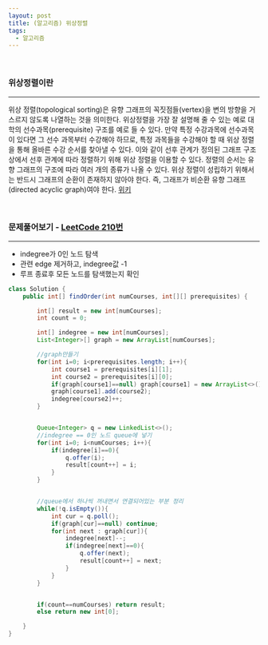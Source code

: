 ```yaml
---
layout: post
title: (알고리즘) 위상정렬
tags:
  - 알고리즘
---
```


<br>

### 위상정렬이란

----

위상 정렬(topological sorting)은 유향 그래프의 꼭짓점들(vertex)을 변의 방향을 거스르지 않도록 나열하는 것을 의미한다. 위상정렬을 가장 잘 설명해 줄 수 있는 예로 대학의 선수과목(prerequisite) 구조를 예로 들 수 있다. 만약 특정 수강과목에 선수과목이 있다면 그 선수 과목부터 수강해야 하므로, 특정 과목들을 수강해야 할 때 위상 정렬을 통해 올바른 수강 순서를 찾아낼 수 있다. 이와 같이 선후 관계가 정의된 그래프 구조 상에서 선후 관계에 따라 정렬하기 위해 위상 정렬을 이용할 수 있다. 정렬의 순서는 유향 그래프의 구조에 따라 여러 개의 종류가 나올 수 있다. 위상 정렬이 성립하기 위해서는 반드시 그래프의 순환이 존재하지 않아야 한다. 즉, 그래프가 비순환 유향 그래프(directed acyclic graph)여야 한다. [위키](https://ko.wikipedia.org/wiki/%EC%9C%84%EC%83%81%EC%A0%95%EB%A0%AC)

<br>

### 문제풀어보기 - [LeetCode 210번](https://leetcode.com/problems/course-schedule-ii/)

---

- indegree가 0인 노드 탐색
- 관련 edge 제거하고, indegree값 -1
- 루프 종료후 모든 노드를 탐색했는지 확인

```java
class Solution {
    public int[] findOrder(int numCourses, int[][] prerequisites) {

        int[] result = new int[numCourses];
        int count = 0;

        int[] indegree = new int[numCourses];
        List<Integer>[] graph = new ArrayList[numCourses];

        //graph만들기
        for(int i=0; i<prerequisites.length; i++){
            int course1 = prerequisites[i][1];
            int course2 = prerequisites[i][0];
            if(graph[course1]==null) graph[course1] = new ArrayList<>();
            graph[course1].add(course2);
            indegree[course2]++;
        }


        Queue<Integer> q = new LinkedList<>();
        //indegree == 0인 노드 queue에 넣기
        for(int i=0; i<numCourses; i++){
            if(indegree[i]==0){
                q.offer(i);
                result[count++] = i;
            }
        }


        //queue에서 하나씩 꺼내면서 연결되어있는 부분 정리
        while(!q.isEmpty()){
            int cur = q.poll();
            if(graph[cur]==null) continue;
            for(int next : graph[cur]){
                indegree[next]--;
                if(indegree[next]==0){
                    q.offer(next);
                    result[count++] = next;
                }
            }
        }


        if(count==numCourses) return result;
        else return new int[0];

    }
}
```

<br>